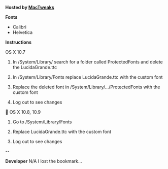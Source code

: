 **Hosted by [MacTweaks](http://www.mactweaks.net)**

**Fonts**

* Calibri
* Helvetica

**Instructions**

OS X 10.7 

1. In /System/Library/ search for a folder called ProtectedFonts and delete the LucidaGrande.ttc

2. In /System/Library/Fonts replace LucidaGrande.ttc with the custom font

3. Replace the deleted font in /System/Library/.../ProtectedFonts with the custom font

4. Log out to see changes


OS X 10.8, 10.9

1. Go to /System/Library/Fonts 

2. Replace LucidaGrande.ttc with the custom font

3. Log out to see changes

--

**Developer**
N/A I lost the bookmark...

